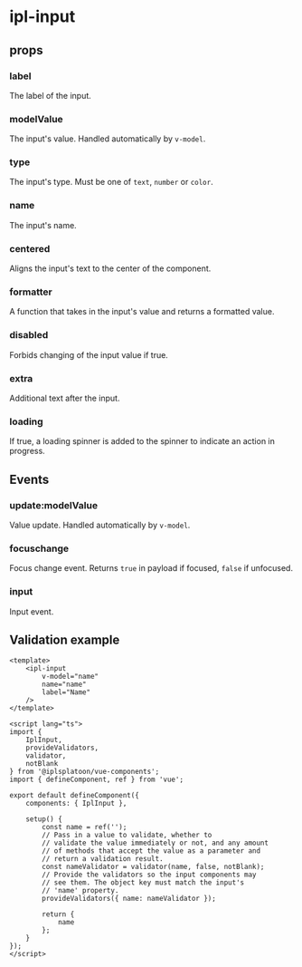 # ipl-input

## props

### label

The label of the input.

### modelValue

The input's value. Handled automatically by `v-model`.

### type

The input's type. Must be one of `text`, `number` or `color`.

### name

The input's name.

### centered

Aligns the input's text to the center of the component.

### formatter

A function that takes in the input's value and returns a formatted value.

### disabled

Forbids changing of the input value if true.

### extra

Additional text after the input.

### loading

If true, a loading spinner is added to the spinner to indicate an action in progress.

## Events

### update:modelValue

Value update. Handled automatically by `v-model`.

### focuschange

Focus change event. Returns `true` in payload if focused, `false` if unfocused.

### input

Input event.

## Validation example

```vue
<template>
    <ipl-input
        v-model="name"
        name="name"
        label="Name"
    />
</template>

<script lang="ts">
import { 
    IplInput,
    provideValidators,
    validator,
    notBlank 
} from '@iplsplatoon/vue-components';
import { defineComponent, ref } from 'vue';

export default defineComponent({
    components: { IplInput },

    setup() {
        const name = ref('');
        // Pass in a value to validate, whether to 
        // validate the value immediately or not, and any amount 
        // of methods that accept the value as a parameter and
        // return a validation result.
        const nameValidator = validator(name, false, notBlank);
        // Provide the validators so the input components may
        // see them. The object key must match the input's
        // 'name' property.
        provideValidators({ name: nameValidator });
        
        return {
            name
        };
    }
});
</script>
```
